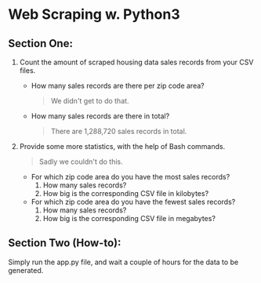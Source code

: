 # Web Scraping w. Python3

## Section One:
1. Count the amount of scraped housing data sales records from your CSV files.
   - How many sales records are there per zip code area?
   
     > We didn't get to do that.
   - How many sales records are there in total?
     
     > There are 1,288,720 sales records in total.
2. Provide some more statistics, with the help of Bash commands.

   > Sadly we couldn't do this.
   - For which zip code area do you have the most sales records?
     1. How many sales records?
     1. How big is the corresponding CSV file in kilobytes?
   - For which zip code area do you have the fewest sales records?
     1. How many sales records?
     1. How big is the corresponding CSV file in megabytes?

## Section Two (How-to):
Simply run the app.py file, and wait a couple of hours for the data to be generated.
